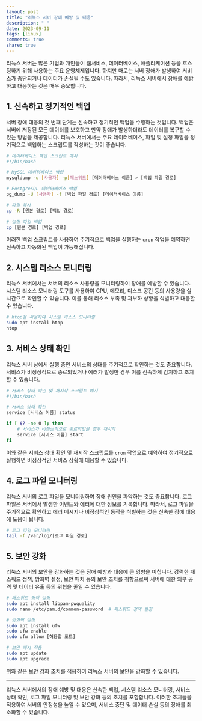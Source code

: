 ```yaml
---
layout: post
title: "리눅스 서버 장애 예방 및 대응"
description: " "
date: 2023-09-11
tags: [linux]
comments: true
share: true
---
```


리눅스 서버는 많은 기업과 개인들이 웹서비스, 데이터베이스, 애플리케이션 등을 호스팅하기 위해 사용하는 주요 운영체제입니다. 하지만 때로는 서버 장애가 발생하여 서비스가 중단되거나 데이터가 손실될 수도 있습니다. 따라서, 리눅스 서버에서 장애를 예방하고 대응하는 것은 매우 중요합니다.

## 1. 신속하고 정기적인 백업

서버 장애 대응의 첫 번째 단계는 신속하고 정기적인 백업을 수행하는 것입니다. 백업은 서버에 저장된 모든 데이터를 보호하고 만약 장애가 발생하더라도 데이터를 복구할 수 있는 방법을 제공합니다. 리눅스 서버에서는 주요 데이터베이스, 파일 및 설정 파일을 정기적으로 백업하는 스크립트를 작성하는 것이 좋습니다.

```bash
# 데이터베이스 백업 스크립트 예시
#!/bin/bash

# MySQL 데이터베이스 백업
mysqldump -u [사용자] -p[패스워드] [데이터베이스 이름] > [백업 파일 경로]

# PostgreSQL 데이터베이스 백업
pg_dump -U [사용자] -f [백업 파일 경로] [데이터베이스 이름]

# 파일 복사
cp -R [원본 경로] [백업 경로]

# 설정 파일 백업
cp [원본 경로] [백업 경로]
```

이러한 백업 스크립트를 사용하여 주기적으로 백업을 실행하는 `cron` 작업을 예약하면 신속하고 자동화된 백업이 가능해집니다.

## 2. 시스템 리소스 모니터링

리눅스 서버에서는 서버의 리소스 사용량을 모니터링하여 장애를 예방할 수 있습니다. 시스템 리소스 모니터링 도구를 사용하여 CPU, 메모리, 디스크 공간 등의 사용량을 실시간으로 확인할 수 있습니다. 이를 통해 리소스 부족 및 과부하 상황을 식별하고 대응할 수 있습니다.

```bash
# htop을 사용하여 시스템 리소스 모니터링
sudo apt install htop
htop
```

## 3. 서비스 상태 확인

리눅스 서버 상에서 실행 중인 서비스의 상태를 주기적으로 확인하는 것도 중요합니다. 서비스가 비정상적으로 종료되었거나 에러가 발생한 경우 이를 신속하게 감지하고 조치할 수 있습니다.

```bash
# 서비스 상태 확인 및 재시작 스크립트 예시
#!/bin/bash

# 서비스 상태 확인
service [서비스 이름] status

if [ $? -ne 0 ]; then
    # 서비스가 비정상적으로 종료되었을 경우 재시작
    service [서비스 이름] start
fi
```

이와 같은 서비스 상태 확인 및 재시작 스크립트를 `cron` 작업으로 예약하여 정기적으로 실행하면 비정상적인 서비스 상황에 대응할 수 있습니다.

## 4. 로그 파일 모니터링

리눅스 서버의 로그 파일을 모니터링하여 장애 원인을 파악하는 것도 중요합니다. 로그 파일은 서버에서 발생한 이벤트와 에러에 대한 정보를 기록합니다. 따라서, 로그 파일을 주기적으로 확인하고 에러 메시지나 비정상적인 동작을 식별하는 것은 신속한 장애 대응에 도움이 됩니다.

```bash
# 로그 파일 모니터링
tail -f /var/log/[로그 파일 경로]
```

## 5. 보안 강화

리눅스 서버의 보안을 강화하는 것은 장애 예방과 대응에 큰 영향을 미칩니다. 강력한 패스워드 정책, 방화벽 설정, 보안 패치 등의 보안 조치를 취함으로써 서버에 대한 외부 공격 및 데이터 유출 등의 위협을 줄일 수 있습니다.

```bash
# 패스워드 정책 설정
sudo apt install libpam-pwquality
sudo nano /etc/pam.d/common-password  # 패스워드 정책 설정

# 방화벽 설정
sudo apt install ufw
sudo ufw enable
sudo ufw allow [허용할 포트]

# 보안 패치 적용
sudo apt update
sudo apt upgrade
```

위와 같은 보안 강화 조치를 적용하여 리눅스 서버의 보안을 강화할 수 있습니다.

---

리눅스 서버에서의 장애 예방 및 대응은 신속한 백업, 시스템 리소스 모니터링, 서비스 상태 확인, 로그 파일 모니터링 및 보안 강화 등의 조치를 포함합니다. 이러한 조치들을 적용하여 서버의 안정성을 높일 수 있으며, 서비스 중단 및 데이터 손실 등의 장애를 최소화할 수 있습니다.